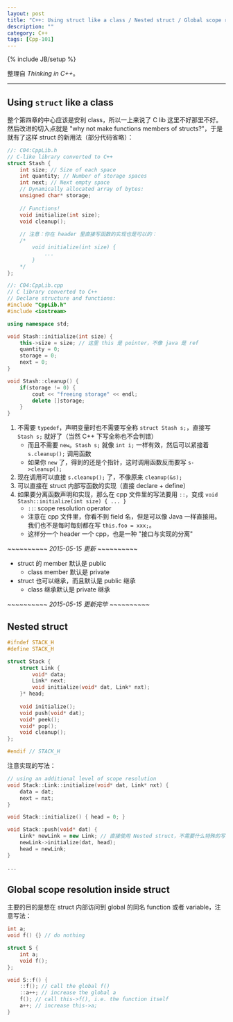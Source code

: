 ```yaml
---
layout: post
title: "C++: Using struct like a class / Nested struct / Global scope resolution inside struct"
description: ""
category: C++
tags: [Cpp-101]
---
```

{% include JB/setup %}

整理自 _Thinking in C++_。

-----

## Using `struct` like a class

整个第四章的中心应该是安利 class，所以一上来说了 C lib 这里不好那里不好。然后改进的切入点就是 "why not make functions members of structs?"，于是就有了这样 struct 的新用法（部分代码省略）：

```cpp
//: C04:CppLib.h
// C-like library converted to C++
struct Stash {
	int size; // Size of each space
	int quantity; // Number of storage spaces
	int next; // Next empty space
	// Dynamically allocated array of bytes:
	unsigned char* storage;
	
	// Functions!
	void initialize(int size);
	void cleanup();
	
	// 注意：你在 header 里直接写函数的实现也是可以的：
	/*
		void initialize(int size) {
			...
		}
	*/
};
```

```cpp
//: C04:CppLib.cpp
// C library converted to C++
// Declare structure and functions:
#include "CppLib.h"
#include <iostream>

using namespace std;

void Stash::initialize(int size) {
	this->size = size; // 这里 this 是 pointer，不像 java 是 ref
	quantity = 0;
	storage = 0;
	next = 0;
}

void Stash::cleanup() {
	if(storage != 0) {
		cout << "freeing storage" << endl;
		delete []storage;
	}
}
```

1. 不需要 `typedef`，声明变量时也不需要写全称 `struct Stash s;`，直接写 `Stash s;` 就好了（当然 C++ 下写全称也不会判错）
	* 而且不需要 `new`。`Stash s;` 就像 `int i;` 一样有效，然后可以紧接着 `s.cleanup();` 调用函数
	* 如果你 `new` 了，得到的还是个指针，这时调用函数反而要写 `s->cleanup();`
1. 现在调用可以直接 `s.cleanup();` 了，不像原来 `cleanup(&s);`
1. 可以直接在 struct 内部写函数的实现（直接 declare + define）
1. 如果要分离函数声明和实现，那么在 cpp 文件里的写法要用 `::`，变成 `void Stash::initialize(int size) { ... }`
	* `::`: scope resolution operator
	* 注意在 cpp 文件里，你看不到 field 名，但是可以像 Java 一样直接用。我们也不是每时每刻都在写 `this.foo = xxx;`。
	* 这样分一个 header 一个 cpp，也是一种 "接口与实现的分离"
	
_~~~~~~~~~~ 2015-05-15 更新 ~~~~~~~~~~_

- struct 的 member 默认是 public
	- class member 默认是 private
- struct 也可以继承，而且默认是 public 继承
	- class 继承默认是 private 继承
	
_~~~~~~~~~~ 2015-05-15 更新完毕 ~~~~~~~~~~_
	
## Nested struct

```cpp
#ifndef STACK_H
#define STACK_H

struct Stack {
	struct Link {
		void* data;
		Link* next;
		void initialize(void* dat, Link* nxt);
	}* head;
	
	void initialize();
	void push(void* dat);
	void* peek();
	void* pop();
	void cleanup();
};

#endif // STACK_H
```

注意实现的写法：

```cpp
// using an additional level of scope resolution
void Stack::Link::initialize(void* dat, Link* nxt) {
	data = dat;
	next = nxt;
}

void Stack::initialize() { head = 0; }

void Stack::push(void* dat) {
	Link* newLink = new Link; // 直接使用 Nested struct，不需要什么特殊的写法
	newLink->initialize(dat, head);
	head = newLink;
}

...
```

## Global scope resolution inside struct

主要的目的是想在 struct 内部访问到 global 的同名 function 或者 variable，注意写法：

```cpp
int a;
void f() {} // do nothing

struct S {
	int a;
	void f();
};

void S::f() {
	::f(); // call the global f()
	::a++; // increase the global a
	f(); // call this->f(), i.e. the function itself
	a++; // increase this->a;
}
```
